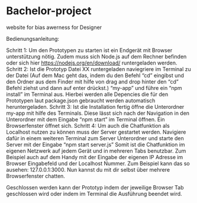 # Bachelor-project
website for bias awerness for Designer

Bedienungsanleitung:

Schritt 1: Um den Prototypen zu starten ist ein Endgerät mit Browser unterstützung nötig. Zudem muss sich Node.js auf dem Rechner befinden oder sich 
hier https://nodejs.org/en/download/ runtergeladen werden.
Schritt 2: Ist die Prototyp Datei XX runtergeladen naviegriere im Terminal zu der Datei 
(Auf dem Mac geht das, indem du den Befehl “cd” eingibst und den Ordner aus dem Finder mit hilfe von drag and drop hinter den “cd” Befehl 
ziehst und dann auf enter drückst.)  “my-app” und führe ein “npm install” im Terminal aus. Hierbei werden alle Depencies die für den Prototypen 
laut package.json gebraucht werden automatisch heruntergeladen.
Schritt 3: Ist die Installation fertig öffne die Unterordner my-app mit hilfe des Terminals.
Diese lässt sich nach der Navigation in den Unterordner mit dem Eingabe “npm start” im Terminal öffnen. Ein Browserfenster öffnet sich.
Schritt 4: Um auch die Chatfunktion als Localhost nutzen zu können muss der Server gestartet werden. 
Navigiere dafür in einem weiteren Terminal zum Server Unterordner und starte den Server mit der Eingabe “npm start server.js” 
Somit ist die Chatfunktion im eigenen Netzwerk auf jedem Gerät und in mehreren Tabs benutzbar. Zum Beispiel auch auf dem Handy mit der Eingabe der eigenen 
IP Adresse im Browser Eingabefeld und der Localhost Nummer. Zum Beispiel kann das so ausehen: 127.0.0.1:3000. Nun kannst du mit dir selbst über mehrere Browserfenster 
chatten.

Geschlossen werden kann der Prototyp indem der jeweilige Browser Tab geschlossen wird oder indem im Terminal die Ausführung beendet wird.

